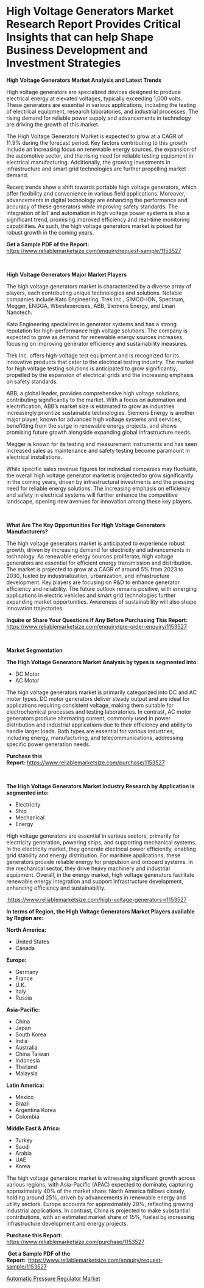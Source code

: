 <p><h1>High Voltage Generators Market Research Report Provides Critical Insights that can help Shape Business Development and Investment Strategies</h1></p><p><strong>High Voltage Generators Market Analysis and Latest Trends</strong></p>
<p><p>High voltage generators are specialized devices designed to produce electrical energy at elevated voltages, typically exceeding 1,000 volts. These generators are essential in various applications, including the testing of electrical equipment, research laboratories, and industrial processes. The rising demand for reliable power supply and advancements in technology are driving the growth of this market.</p><p>The High Voltage Generators Market is expected to grow at a CAGR of 11.9% during the forecast period. Key factors contributing to this growth include an increasing focus on renewable energy sources, the expansion of the automotive sector, and the rising need for reliable testing equipment in electrical manufacturing. Additionally, the growing investments in infrastructure and smart grid technologies are further propelling market demand.</p><p>Recent trends show a shift towards portable high voltage generators, which offer flexibility and convenience in various field applications. Moreover, advancements in digital technology are enhancing the performance and accuracy of these generators while improving safety standards. The integration of IoT and automation in high voltage power systems is also a significant trend, promising improved efficiency and real-time monitoring capabilities. As such, the high voltage generators market is poised for robust growth in the coming years.</p></p>
<p><strong>Get a Sample PDF of the Report:&nbsp;</strong> <a href="https://www.reliablemarketsize.com/enquiry/request-sample/1153527?utm_campaign=1898&utm_medium=2&utm_source=Github&utm_content=ia&utm_term=19022025&utm_id=high-voltage-generators">https://www.reliablemarketsize.com/enquiry/request-sample/1153527</a></p>
<p>&nbsp;</p>
<p><strong>High Voltage Generators Major Market Players</strong></p>
<p><p>The high voltage generators market is characterized by a diverse array of players, each contributing unique technologies and solutions. Notable companies include Kato Engineering, Trek Inc., SIMCO-ION, Spectrum, Megger, ENGGA, Wbestexercises, ABB, Siemens Energy, and Linari Nanotech.</p><p>Kato Engineering specializes in generator systems and has a strong reputation for high-performance high voltage solutions. The company is expected to grow as demand for renewable energy sources increases, focusing on improving generator efficiency and sustainability measures.</p><p>Trek Inc. offers high-voltage test equipment and is recognized for its innovative products that cater to the electrical testing industry. The market for high voltage testing solutions is anticipated to grow significantly, propelled by the expansion of electrical grids and the increasing emphasis on safety standards.</p><p>ABB, a global leader, provides comprehensive high voltage solutions, contributing significantly to the market. With a focus on automation and electrification, ABB’s market size is estimated to grow as industries increasingly prioritize sustainable technologies. Siemens Energy is another major player, known for advanced high voltage systems and services, benefitting from the surge in renewable energy projects, and shows promising future growth alongside expanding global infrastructure needs.</p><p>Megger is known for its testing and measurement instruments and has seen increased sales as maintenance and safety testing become paramount in electrical installations.</p><p>While specific sales revenue figures for individual companies may fluctuate, the overall high voltage generator market is projected to grow significantly in the coming years, driven by infrastructural investments and the pressing need for reliable energy solutions. The increasing emphasis on efficiency and safety in electrical systems will further enhance the competitive landscape, opening new avenues for innovation among these key players.</p></p>
<p>&nbsp;</p>
<p><strong>What Are The Key Opportunities For High Voltage Generators Manufacturers?</strong></p>
<p><p>The high voltage generators market is anticipated to experience robust growth, driven by increasing demand for electricity and advancements in technology. As renewable energy sources proliferate, high voltage generators are essential for efficient energy transmission and distribution. The market is projected to grow at a CAGR of around 5% from 2023 to 2030, fueled by industrialization, urbanization, and infrastructure development. Key players are focusing on R&D to enhance generator efficiency and reliability. The future outlook remains positive, with emerging applications in electric vehicles and smart grid technologies further expanding market opportunities. Awareness of sustainability will also shape innovation trajectories.</p></p>
<p><strong>Inquire or Share Your Questions If Any Before Purchasing This Report:</strong> <a href="https://www.reliablemarketsize.com/enquiry/pre-order-enquiry/1153527?utm_campaign=1898&utm_medium=2&utm_source=Github&utm_content=ia&utm_term=19022025&utm_id=high-voltage-generators">https://www.reliablemarketsize.com/enquiry/pre-order-enquiry/1153527</a></p>
<p>&nbsp;</p>
<p><strong>Market Segmentation</strong></p>
<p><strong>The High Voltage Generators Market Analysis by types is segmented into:</strong></p>
<p><ul><li>DC Motor</li><li>AC Motor</li></ul></p>
<p><p>The high voltage generators market is primarily categorized into DC and AC motor types. DC motor generators deliver steady output and are ideal for applications requiring consistent voltage, making them suitable for electrochemical processes and testing laboratories. In contrast, AC motor generators produce alternating current, commonly used in power distribution and industrial applications due to their efficiency and ability to handle larger loads. Both types are essential for various industries, including energy, manufacturing, and telecommunications, addressing specific power generation needs.</p></p>
<p><strong>Purchase this Report:&nbsp;</strong><a href="https://www.reliablemarketsize.com/purchase/1153527?utm_campaign=1898&utm_medium=2&utm_source=Github&utm_content=ia&utm_term=19022025&utm_id=high-voltage-generators">https://www.reliablemarketsize.com/purchase/1153527</a></p>
<p>&nbsp;</p>
<p><strong>The High Voltage Generators Market Industry Research by Application is segmented into:</strong></p>
<p><ul><li>Electricity</li><li>Ship</li><li>Mechanical</li><li>Energy</li></ul></p>
<p><p>High voltage generators are essential in various sectors, primarily for electricity generation, powering ships, and supporting mechanical systems. In the electricity market, they generate electrical power efficiently, enabling grid stability and energy distribution. For maritime applications, these generators provide reliable energy for propulsion and onboard systems. In the mechanical sector, they drive heavy machinery and industrial equipment. Overall, in the energy market, high voltage generators facilitate renewable energy integration and support infrastructure development, enhancing efficiency and sustainability.</p></p>
<p><a href="https://www.reliablemarketsize.com/high-voltage-generators-r1153527?utm_campaign=1898&utm_medium=2&utm_source=Github&utm_content=ia&utm_term=19022025&utm_id=high-voltage-generators">&nbsp;https://www.reliablemarketsize.com/high-voltage-generators-r1153527</a></p>
<p><strong>In terms of Region, the High Voltage Generators Market Players available by Region are:</strong></p>
<p>
    <p> <strong> North America: </strong>
        <ul>
            <li>United States</li>
            <li>Canada</li>
        </ul>
        </p> 
    <p> <strong> Europe: </strong>
        <ul>
            <li>Germany</li>
            <li>France</li>
            <li>U.K.</li>
            <li>Italy</li>
            <li>Russia</li>
        </ul>
        </p> 
    <p> <strong> Asia-Pacific: </strong>
        <ul>
            <li>China</li>
            <li>Japan</li>
            <li>South Korea</li>
            <li>India</li>
            <li>Australia</li>
            <li>China Taiwan</li>
            <li>Indonesia</li>
            <li>Thailand</li>
            <li>Malaysia</li>
        </ul>
        </p> 
    <p> <strong> Latin America: </strong>
        <ul>
            <li>Mexico</li>
            <li>Brazil</li>
            <li>Argentina Korea</li>
            <li>Colombia</li>
        </ul>
        </p> 
    <p> <strong> Middle East & Africa: </strong>
        <ul>
            <li>Turkey</li>
            <li>Saudi</li>
            <li>Arabia</li>
            <li>UAE</li>
            <li>Korea</li>
        </ul>
    </p>
    </p>
<p><p>The high voltage generators market is witnessing significant growth across various regions, with Asia-Pacific (APAC) expected to dominate, capturing approximately 40% of the market share. North America follows closely, holding around 25%, driven by advancements in renewable energy and utility sectors. Europe accounts for approximately 20%, reflecting growing industrial applications. In contrast, China is projected to make substantial contributions, with an estimated market share of 15%, fueled by increasing infrastructure development and energy projects.</p></p>
<p><strong>Purchase this Report: </strong><a href="https://www.reliablemarketsize.com/purchase/1153527?utm_campaign=1898&utm_medium=2&utm_source=Github&utm_content=ia&utm_term=19022025&utm_id=high-voltage-generators">https://www.reliablemarketsize.com/purchase/1153527</a></p>
<p>&nbsp;<strong>Get a Sample PDF of the Report:&nbsp;&nbsp;</strong><a href="https://www.reliablemarketsize.com/enquiry/request-sample/1153527?utm_campaign=1898&utm_medium=2&utm_source=Github&utm_content=ia&utm_term=19022025&utm_id=high-voltage-generators">https://www.reliablemarketsize.com/enquiry/request-sample/1153527</a></p>
<p><strong></strong></p>
<p><p><a href="https://github.com/MarciaRunte/Market-Research-Report-List-1/blob/main/automatic-pressure-regulator-market.md?utm_campaign=1898&utm_medium=2&utm_source=Github&utm_content=ia&utm_term=19022025&utm_id=high-voltage-generators">Automatic Pressure Regulator Market</a></p></p>